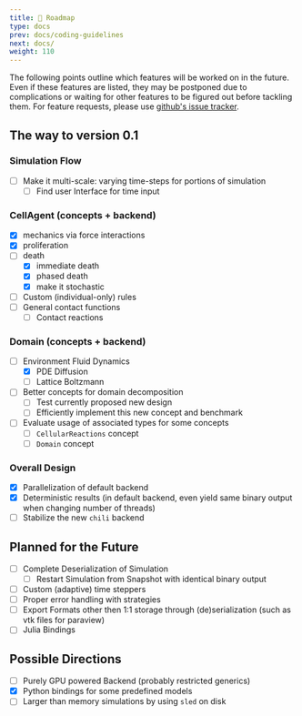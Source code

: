 ```yaml
---
title: 🎏 Roadmap
type: docs
prev: docs/coding-guidelines
next: docs/
weight: 110
---
```


The following points outline which features will be worked on in the future.
Even if these features are listed, they may be postponed due to complications or waiting for other features to be figured out before tackling them.
For feature requests, please use [github's issue tracker](https://www.github.com/jonaspleyer/cellular_raza/issues).

## The way to version 0.1
### Simulation Flow
- [ ] Make it multi-scale: varying time-steps for portions of simulation
    - [ ] Find user Interface for time input

### CellAgent (concepts + backend)
- [x] mechanics via force interactions
- [x] proliferation
- [ ] death
    - [x] immediate death
    - [x] phased death
    - [x] make it stochastic
- [ ] Custom (individual-only) rules
- [ ] General contact functions
    - [ ] Contact reactions

### Domain (concepts + backend)
- [ ] Environment Fluid Dynamics
    - [x] PDE Diffusion
    - [ ] Lattice Boltzmann
- [ ] Better concepts for domain decomposition
    - [ ] Test currently proposed new design
    - [ ] Efficiently implement this new concept and benchmark
- [ ] Evaluate usage of associated types for some concepts
    - [ ] `CellularReactions` concept
    - [ ] `Domain` concept

### Overall Design
- [x] Parallelization of default backend
- [x] Deterministic results (in default backend, even yield same binary output when changing number of threads)
- [ ] Stabilize the new `chili` backend

## Planned for the Future
- [ ] Complete Deserialization of Simulation
    - [ ] Restart Simulation from Snapshot with identical binary output
- [ ] Custom (adaptive) time steppers
- [ ] Proper error handling with strategies
- [ ] Export Formats other then 1:1 storage through (de)serialization (such as vtk files for paraview)
- [ ] Julia Bindings

## Possible Directions
- [ ] Purely GPU powered Backend (probably restricted generics)
- [x] Python bindings for some predefined models
- [ ] Larger than memory simulations by using `sled` on disk
